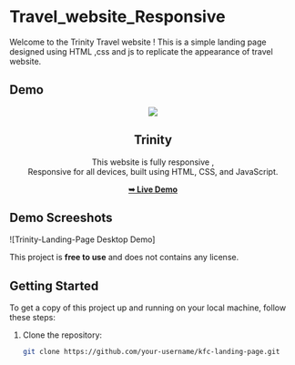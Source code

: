 # Travel_website_Responsive

Welcome to the Trinity Travel website ! This is a simple landing page designed using HTML ,css and js to replicate the appearance of travel website.

## Demo

<div align="center">
  
  <img src=".png" />

  <h2 align="center">Trinity</h2>

  This website is fully responsive , <br />Responsive for all devices, built using HTML, CSS, and JavaScript.

  <a href="https://trinity-travel-web.netlify.app"><strong>➥ Live Demo</strong></a>

</div>

## Demo Screeshots

![Trinity-Landing-Page Desktop Demo]

This project is **free to use** and does not contains any license.


## Getting Started

To get a copy of this project up and running on your local machine, follow these steps:

1. Clone the repository:

   ```bash
   git clone https://github.com/your-username/kfc-landing-page.git
